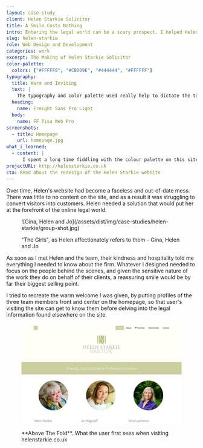 ```yaml
---
layout: case-study
client: Helen Starkie Solicitor
title: A Smile Costs Nothing
intro: Entering the legal world can be a scary prospect. I helped Helen Starkie make those first steps a little easier for her clients.
slug: helen-starkie
role: Web Design and Development
categories: work
excerpt: The Making of Helen Starkie Solicitor
color-palette:
  colors: ["#FFFFF8", "#CBD09E", "#444444", "#FFFFFF"]
typography:
  title: Warm and Inviting
  text: |
    The typography and color palette used really help to dictate the tone of the site. The gentle, humanist fonts and warm pastel colors create an inviting atmosphere, and help the user settle into the site gently, before getting down to the nitty gritty of the services offered.
  heading:
    name: Freight Sans Pro Light
  body:
    name: FF Tisa Web Pro
screenshots:
  - title: Homepage
    url: homepage.jpg
what_i_learned:
  - content: |
      I spent a long time fiddling with the colour palette on this site, finding just the right balance of colour to accentuate, but not overpower, the imagery used on the site. It was also my first time using fixed, full-bleed background images on a site, a design pattern I still love using to this day.
projectURL: http://helenstarkie.co.uk
cta: Read about the redesign of the Helen Starkie website
---
```


Over time, Helen's website had become a faceless and out-of-date mess. There was little to no content on the site, and as a result it was struggling to convert visitors into customers. Helen needed a solution that would put her at the forefront of the online legal world.

<figure class="left">
  ![Gina, Helen and Jo](/assets/dist/img/case-studies/helen-starkie/group-shot.jpg)
  <figcaption class="image-caption">
    <p>
      "The Girls", as Helen affectionately refers to them &ndash; Gina, Helen and Jo
    </p>
  </figcaption>
</figure>

As soon as I met Helen and the team, their kindness and hospitality told me everything I needed to know about the firm. Whatever I designed needed to focus on the people behind the scenes, and given the sensitive nature of the work they do on behalf of their clients, a reassuring smile would be by far their biggest selling point.

I tried to recreate the warm welcome I was given, by putting profiles of the three team members front and center on the homepage, so that user's visiting the site can get to know them before delving into the legal information found elsewhere on the site.



<figure>
  <div class="browser">
    <img alt="Above the Fold" src="/assets/dist/img/case-studies/helen-starkie/above-the-fold.jpg" />
  </div>
  <figcaption class="image-caption">
    <p>
      **Above The Fold**. What the user first sees when visiting helenstarkie.co.uk
    </p>
  </figcaption>
</figure>